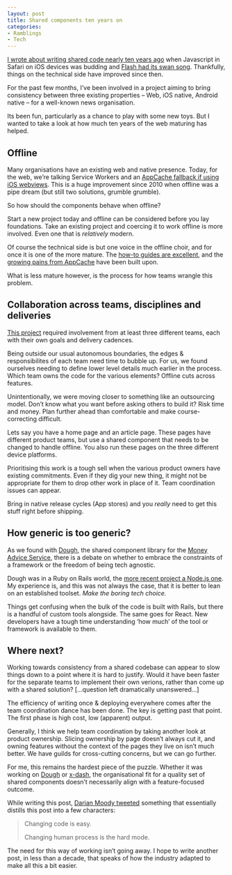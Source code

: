 ```yaml
---
layout: post
title: Shared components ten years on
categories:
- Ramblings
- Tech
---
```


[I wrote about writing shared code nearly ten years ago](https://benbarnett.net/blog/2010/08/30/writing-html-and-css-for-mobile-safari-just-the-same-old-code) when Javascript in Safari on iOS devices was budding and [Flash had its swan song](https://www.apple.com/hotnews/thoughts-on-flash/). Thankfully, things on the technical side have improved since then.

For the past few months, I’ve been involved in a project aiming to bring consistency between three existing properties – Web, iOS native, Android native – for a well-known news organisation.

Its been fun, particularly as a chance to play with some new toys. But I wanted to take a look at how much ten years of the web maturing has helped.

## Offline

Many organisations have an existing web and native presence. Today, for the web, we’re talking Service Workers and an [AppCache fallback if using iOS webviews](https://webkit.org/blog/8090/workers-at-your-service/). This is a huge improvement since 2010 when offline was a pipe dream (but still two solutions, grumble grumble).

So how should the components behave when offline?

Start a new project today and offline can be considered before you lay foundations. Take an existing project and coercing it to work offline is more involved. Even one that is _relatively_ modern. 

Of course the technical side is but one voice in the offline choir, and for once it is one of the more mature. The [how-to guides are excellent](https://developers.google.com/web/fundamentals/instant-and-offline/offline-cookbook/), and the [growing pains from AppCache](https://alistapart.com/article/application-cache-is-a-douchebag) have been built upon. 

What is less mature however, is the process for how teams wrangle this problem.

## Collaboration across teams, disciplines and deliveries

[This project](https://github.com/Financial-Times/x-dash/) required involvement from at least three different teams, each with their own goals and delivery cadences.

Being outside our usual autonomous boundaries, the edges & responsibilites of each team need time to bubble up. For us, we found ourselves needing to define lower level details much earlier in the process. Which team owns the code for the various elements? Offline cuts across features.

Unintentionally, we were moving closer to something like an outsourcing model. Don’t know what you want before asking others to build it? Risk time and money. Plan further ahead than comfortable and make course-correcting difficult.

Lets say you have a home page and an article page. These pages have different product teams, but use a shared component that needs to be changed to handle offline. You also run these pages on the three different device platforms.

Prioritising this work is a tough sell when the various product owners have existing commitments. Even if they dig your new thing, it might not be appropriate for them to drop other work in place of it. Team coordination issues can appear.

Bring in native release cycles (App stores) and you _really_ need to get this stuff right before shipping.

## How generic is too generic?

As we found with [Dough](https://benbarnett.net/blog/2015/01/29/making-with-dough), the shared component library for the [Money Advice Service](https://www.moneyadviceservice.org.uk/en), there is a debate on whether to embrace the constraints of a framework or the freedom of being tech agnostic. 

Dough was in a Ruby on Rails world, the [more recent project a Node.js one](https://github.com/Financial-Times/x-dash/). My experience is, and this was not always the case, that it is better to lean on an established toolset. *Make the boring tech choice.* 

Things get confusing when the bulk of the code is built with Rails, but there is a handful of custom tools alongside. The same goes for React. New developers have a tough time understanding ‘how much’ of the tool or framework is available to them.

## Where next?

Working towards consistency from a shared codebase can appear to slow things down to a point where it is hard to justify. Would it have been faster for the separate teams to implement their own verions, rather than come up with a shared solution? [...question left dramatically unanswered...]

The efficiency of writing once & deploying everywhere comes after the team coordination dance has been done. The key is getting past that point. The first phase is high cost, low (apparent) output.

Generally, I think we help team coordination by taking another look at product ownership. Slicing ownership by page doesn’t always cut it, and owning features without the context of the pages they live on isn’t much better. We have guilds for cross-cutting concerns, but we can go further.

For me, this remains the hardest piece of the puzzle. Whether it was working on [Dough](https://benbarnett.net/blog/2015/01/29/making-with-dough) or [x-dash](https://github.com/Financial-Times/x-dash/), the organisational fit for a quality set of shared components doesn’t necessarily align with a feature-focused outcome.

While writing this post, [Darian Moody tweeted](https://twitter.com/djm_/status/1100776855236476928) something that essentially distills this post into a few characters:

> Changing code is easy.
> 
> Changing human process is the hard mode.

The need for this way of working isn’t going away. I hope to write another post, in less than a decade, that speaks of how the industry adapted to make all this a bit easier.
